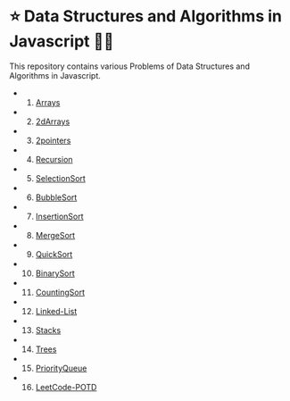 # ⭐ Data Structures and Algorithms in Javascript 🚀🚀

This repository contains various Problems of Data Structures and Algorithms in Javascript.

* 1) [Arrays](https://github.com/himanshuramteke/Data-Structures-Algorithms-JavaScript/tree/master/1.Array)
* 2) [2dArrays](https://github.com/himanshuramteke/Data-Structures-Algorithms-JavaScript/tree/master/2.2dArray)
* 3) [2pointers](https://github.com/himanshuramteke/Data-Structures-Algorithms-JavaScript/tree/master/3.2pointersTechnique)
* 4) [Recursion](https://github.com/himanshuramteke/Data-Structures-Algorithms-JavaScript/tree/master/4.Recursion)
* 5) [SelectionSort](https://github.com/himanshuramteke/Data-Structures-Algorithms-JavaScript/tree/master/5.SelectionSort)
* 6) [BubbleSort](https://github.com/himanshuramteke/Data-Structures-Algorithms-JavaScript/tree/master/6.BubbleSort)
* 7) [InsertionSort](https://github.com/himanshuramteke/Data-Structures-Algorithms-JavaScript/tree/master/7.InsertionSort)
* 8) [MergeSort](https://github.com/himanshuramteke/Data-Structures-Algorithms-JavaScript/tree/master/8.MergeSort)
* 9) [QuickSort](https://github.com/himanshuramteke/Data-Structures-Algorithms-JavaScript/tree/master/9.QuickSort)
* 10) [BinarySort](https://github.com/himanshuramteke/Data-Structures-Algorithms-JavaScript/tree/master/10.BinarySearch)
* 11) [CountingSort](https://github.com/himanshuramteke/Data-Structures-Algorithms-JavaScript/tree/master/11.CountingSort)
* 12) [Linked-List](https://github.com/himanshuramteke/Data-Structures-Algorithms-JavaScript/tree/master/12.Linked-List)
* 13) [Stacks](https://github.com/himanshuramteke/Data-Structures-Algorithms-JavaScript/tree/master/13.Stacks)
* 14) [Trees](https://github.com/himanshuramteke/Data-Structures-Algorithms-JavaScript/tree/master/14.Trees)
* 15) [PriorityQueue](https://github.com/himanshuramteke/Data-Structures-Algorithms-JavaScript/tree/master/15.PriorityQueue)
* 16) [LeetCode-POTD](https://github.com/himanshuramteke/Data-Structures-Algorithms-JavaScript/tree/master/Leetcode-POTD)